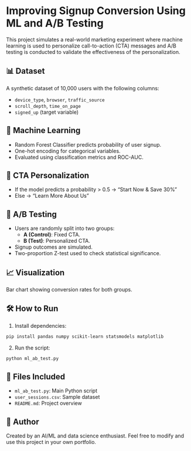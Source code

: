 # Improving Signup Conversion Using ML and A/B Testing

This project simulates a real-world marketing experiment where machine learning is used to personalize call-to-action (CTA) messages and A/B testing is conducted to validate the effectiveness of the personalization.

## 📊 Dataset
A synthetic dataset of 10,000 users with the following columns:
- `device_type`, `browser`, `traffic_source`
- `scroll_depth`, `time_on_page`
- `signed_up` (target variable)

## 🧠 Machine Learning
- Random Forest Classifier predicts probability of user signup.
- One-hot encoding for categorical variables.
- Evaluated using classification metrics and ROC-AUC.

## 🎯 CTA Personalization
- If the model predicts a probability > 0.5 → “Start Now & Save 30%”
- Else → “Learn More About Us”

## 🧪 A/B Testing
- Users are randomly split into two groups:
  - **A (Control)**: Fixed CTA.
  - **B (Test)**: Personalized CTA.
- Signup outcomes are simulated.
- Two-proportion Z-test used to check statistical significance.

## 📈 Visualization
Bar chart showing conversion rates for both groups.

## 🛠️ How to Run

1. Install dependencies:
```bash
pip install pandas numpy scikit-learn statsmodels matplotlib
```

2. Run the script:
```bash
python ml_ab_test.py
```

## 📂 Files Included
- `ml_ab_test.py`: Main Python script
- `user_sessions.csv`: Sample dataset
- `README.md`: Project overview

## 🧠 Author
Created by an AI/ML and data science enthusiast. Feel free to modify and use this project in your own portfolio.

